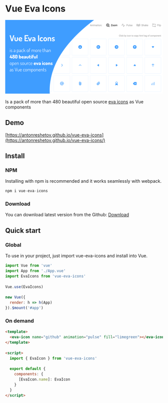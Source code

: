 # Vue Eva Icons

<img src="./src/assets/banner.png" alt="logo of vue-awesome repository">

Is a pack of more than 480 beautiful open source [eva icons](https://akveo.github.io/eva-icons) as Vue components

## Demo

[https://antonreshetov.github.io/vue-eva-icons](https://antonreshetov.github.io/vue-eva-icons/)

## Install

### NPM

Installing with npm is recommended and it works seamlessly with webpack.

```js
npm i vue-eva-icons
```

### Download

You can download latest version from the Github: [Download](https://github.com/antonreshetov/vue-eva-icons)

## Quick start

### Global

To use in your project, just import vue-eva-icons and install into Vue.

```js
import Vue from 'vue'
import App from './App.vue'
import EvaIcons from 'vue-eva-icons'

Vue.use(EvaIcons)

new Vue({
  render: h => h(App)
}).$mount('#app')
```

### On demand

```html
<template>
  <eva-icon name="github" animation="pulse" fill="limegreen"></eva-icon>
</template>

<script>
  import { EvaIcon } from 'vue-eva-icons'

  export default {
    components: {
      [EvaIcon.name]: EvaIcon
    }
  }
</script>
```
